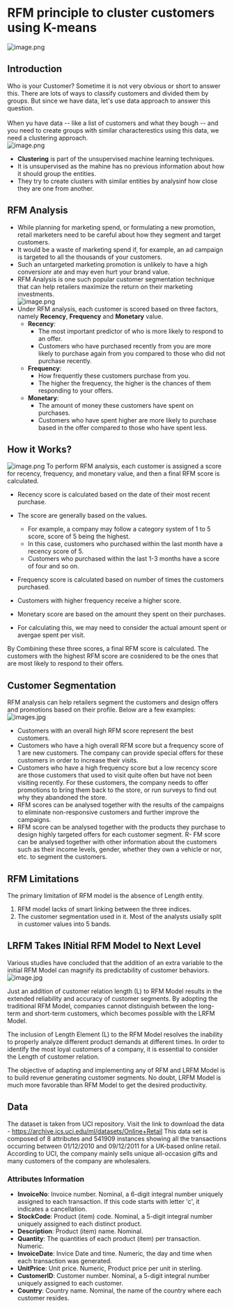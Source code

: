 # RFM principle to cluster customers using K-means
![image.png](images/segment.png)

## Introduction

Who is your Customer? Sometime it is not very obvious or short to answer this. There are lots of ways to classify customers and divided them by groups. But since we have data, let's use data approach to answer this question.<br><br>
When yu have data -- like a list of customers and what they bough -- and you need to create groups with similar characterestics using this data, we need a clustering approach.<br>
![image.png](images/clustering.png)
- __Clustering__ is part of the unsupervised machine learning techniques.
- It is unsupervised as the mahine has no previous information about how it should group the entities.
- They try to create clusters with similar entities by analysinf how close they are one from another.

## RFM Analysis
- While planning for marketing spend, or formulating a new promotion, retail marketers need to be careful about how they segment and target customers. 
- It would be a waste of marketing spend if, for example, an ad campaign is targeted to all the thousands of your customers.
- Such an untargeted marketing promotion is unlikely to have a high conversionr ate and may even hurt your brand value.
- RFM Analysis is one such popular customer segmentation technique that can help retailers maximize the return on their marketing investments.<br>
![image.png](images/RFM.png)
- Under RFM analysis, each customer is scored based on three factors, namely __Recency__, __Frequency__ and __Monetary__ value.
  - __Recency__: 
    - The most important predictor of who is more likely to respond to an offer.
    - Customers who have purchased recently from you are more likely to purchase again from you compared to those who did not purchase recently.
  - __Frequency__:
    - How frequently these customers purchase from you.
    - The higher the frequency, the higher is the chances of them responding to your offers.
  - __Monetary__:
    - The amount of money these customers have spent on purchases.
    - Customers who have spent higher are more likely to purchase based in the offer compared to those who have spent less.
    

## How it Works?
![image.png](images/working.gif)
To perform RFM analysis, each customer is assigned a score for recency, frequency, and monetary value, and then a final RFM score is calculated.

- Recency score is calculated based on the date of their most recent purchase. 
- The score are generally based on the values.
  - For example, a company may follow a category system of 1 to 5 score, score of 5 being the highest.
  - In this case, customers who purchased within the last month have a recency score of 5.
  - Customers who purchased within the last 1-3 months have a score of four and so on.
  
- Frequency score is calculated based on number of times the customers purchased.
- Customers with higher frequency receive a higher score.

- Monetary score are based on the amount they spent on their purchases.
- For calculating this, we may need to consider the actual amount spent or avergae spent per visit.

By Combining these three scores, a final RFM score is calculated. The customers with the highest RFM score are cosnidered to be the ones that are most likely to respond to their offers.

## Customer Segmentation
RFM analysis can help retailers segment the customers and design offers and promotions based on their profile. Below are a few examples:<br>
![images.jpg](images/segmentation2.jpg)

- Customers with an overall high RFM score represent the best customers.
- Customers who have a high overall RFM score but a frequency score of 1 are new customers. The company can provide special offers for these customers in order to increase their visits.
- Customers who have a high frequency score but a low recency score are those customers that used to visit quite often but have not been visiting recently. For these customers, the company needs to offer promotions to bring them back to the store, or run surveys to find out why they abandoned the store.
- RFM scores can be analysed together with the results of the campaigns to eliminate non-responsive customers and further improve the campaigns.
- RFM score can be analysed together with the products they purchase to design highly targeted offers for each customer segment.
R- FM score can be analysed together with other information about the customers such as their income levels, gender, whether they own a vehicle or nor, etc. to segment the customers.

## RFM Limitations
The primary limitation of RFM model is the absence of Length entity. 
1. RFM model lacks of smart linking between the three indices.
2. The customer segmentation used in it. Most of the analysts usially split in customer values into 5 bands.

## LRFM Takes INitial RFM Model to Next Level
Various studies have concluded that the addition of an extra variable to the initial RFM Model can magnify its predictability of customer behaviors.<br>
![image.jpg](length.jpg)

Just an addition of customer relation length (L) to RFM Model results in the extended reliability and accuracy of customer segments. By adopting the traditional RFM Model, companies cannot distinguish between the long-term and short-term customers, which becomes possible with the LRFM Model.

The inclusion of Length Element (L)  to the RFM Model resolves the inability to properly analyze different product demands at different times. In order to identify the most loyal customers of a company, it is essential to consider the Length of customer relation.

The objective of adapting and implementing any of RFM and LRFM Model is to build revenue generating customer segments. No doubt, LRFM Model is much more favorable than RFM Model to get the desired productivity.

## Data
The dataset is taken from UCI repository.
Visit the link to download the data - https://archive.ics.uci.edu/ml/datasets/Online+Retail
This data set is composed of 8 attributes and 541909 instances showing all the transactions occurring between 01/12/2010 and 09/12/2011 for a UK-based online retail. <br>According to UCI, the company mainly sells unique all-occasion gifts and many customers of the company are wholesalers.

### Attributes Information
- __InvoiceNo__: Invoice number. Nominal, a 6-digit integral number uniquely assigned to each transaction. If this code starts with letter 'c', it indicates a cancellation. 
- __StockCode__: Product (item) code. Nominal, a 5-digit integral number uniquely assigned to each distinct product. 
- __Description__: Product (item) name. Nominal. 
- __Quantity__: The quantities of each product (item) per transaction. Numeric.	
- __InvoiceDate__: Invice Date and time. Numeric, the day and time when each transaction was generated. 
- __UnitPrice__: Unit price. Numeric, Product price per unit in sterling. 
- __CustomerID__: Customer number. Nominal, a 5-digit integral number uniquely assigned to each customer. 
- __Country__: Country name. Nominal, the name of the country where each customer resides.



